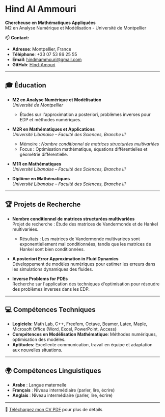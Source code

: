 # Hind Al Ammouri

**Chercheuse en Mathématiques Appliquées**  
M2 en Analyse Numérique et Modélisation - Université de Montpellier

📫 **Contact:**  
- **Adresse**: Montpellier, France
- **Téléphone**: +33 07 53 86 25 55
- **Email**: hindmammouri@gmail.com  
- **GitHub**: [Hind-Amouri](https://github.com/Hind-Amouri)  
  
---

## 🎓 Éducation

- **M2 en Analyse Numérique et Modélisation**  
  *Université de Montpellier*
  - Études sur l'approximation a posteriori, problèmes inverses pour EDP et méthodes numériques.
  
- **M2R en Mathématiques et Applications**  
  *Université Libanaise – Faculté des Sciences, Branche III*
  - Mémoire : *Nombre conditionnel de matrices structurées multivariées*  
  - Focus : Optimisation mathématique, équations différentielles et géométrie différentielle.

- **M1R en Mathématiques**  
  *Université Libanaise – Faculté des Sciences, Branche III*

- **Diplôme en Mathématiques**  
  *Université Libanaise – Faculté des Sciences, Branche III*

---
## 🏆 Projets de Recherche

- **Nombre conditionnel de matrices structurées multivariées**  
  Projet de recherche : Étude des matrices de Vandermonde et de Hankel multivariées.  
  - Résultats : Les matrices de Vandermonde multivariées sont exponentiellement mal conditionnées, tandis que les matrices de Hankel sont bien conditionnées.

- **A posteriori Error Approximation in Fluid Dynamics**  
  Développement de modèles numériques pour estimer les erreurs dans les simulations dynamiques des fluides.

- **Inverse Problems for PDEs**  
  Recherche sur l'application des techniques d'optimisation pour résoudre des problèmes inverses dans les EDP.

---

## 💻 Compétences Techniques

- **Logiciels**: Math Lab, C++, Freefem, Octave, Beamer, Latex, Maple, Microsoft Office (Word, Excel, PowerPoint, Access)  
- **Compétences en Modélisation Mathématique**: Méthodes numériques, optimisation des modèles.  
- **Aptitudes**: Excellente communication, travail en équipe et adaptation aux nouvelles situations.

---

## 🌍 Compétences Linguistiques

- **Arabe** : Langue maternelle  
- **Français** : Niveau intermédiaire (parler, lire, écrire)  
- **Anglais** : Niveau intermédiaire (parler, lire, écrire)
---

📄 [Téléchargez mon CV PDF](https://github.com/Hind-Amouri/Hind-Alammouri-CV/raw/main/Hind_Alammouri_CV.pdf) pour plus de détails.
